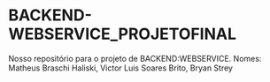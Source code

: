 # BACKEND-WEBSERVICE_PROJETOFINAL
Nosso repositório para o projeto de BACKEND:WEBSERVICE. Nomes: Matheus Braschi Haliski, Victor Luis Soares Brito, Bryan Strey
